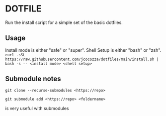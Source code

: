 # DOTFILE

Run the install script for a simple set of the basic dotfiles.

## Usage

Install mode is either "safe" or "super". Shell Setup is either "bash" or "zsh".
`curl -sSL https://raw.githubusercontent.com/jcocozza/dotfiles/main/install.sh | bash -s -- <install mode> <shell setup>`

## Submodule notes

`git clone --recurse-submodules <https://repo>`

`git submodule add <https://repo> <foldername>`

is very useful with submodules
